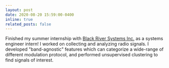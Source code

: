 ```yaml
---
layout: post
date: 2020-08-20 15:59:00-0400
inline: true
related_posts: false
---
```

Finished my summer internship with <a href="url">Black River Systems Inc.</a> as a systems engineer intern! I worked on collecting and analyzing radio signals. I developed "band-agnostic" features which can categorize a wide-range of different modulation protocol, and performed unsupervised clustering to find signals of interest.
